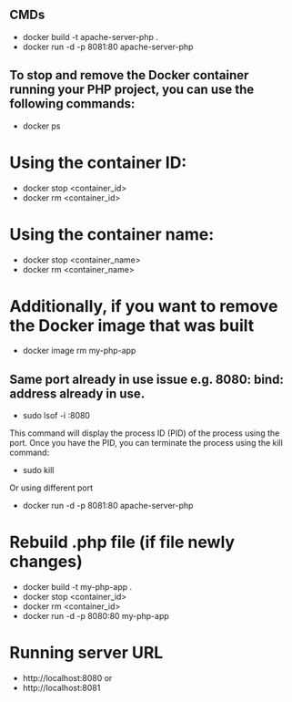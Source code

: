## CMDs

- docker build -t apache-server-php .
- docker run -d -p 8081:80 apache-server-php

## To stop and remove the Docker container running your PHP project, you can use the following commands:

- docker ps

# Using the container ID:
- docker stop <container_id>
- docker rm <container_id>

# Using the container name:
- docker stop <container_name>
- docker rm <container_name>

# Additionally, if you want to remove the Docker image that was built
- docker image rm my-php-app

## Same port already in use issue e.g. 8080: bind: address already in use.

- sudo lsof -i :8080

This command will display the process ID (PID) of the process using the port. Once you have the PID, you can terminate the process using the kill command:

- sudo kill <PID>

Or using different port
- docker run -d -p 8081:80 apache-server-php

# Rebuild .php file (if file newly changes)
- docker build -t my-php-app .
- docker stop <container_id>
- docker rm <container_id>
- docker run -d -p 8080:80 my-php-app

# Running server URL
- http://localhost:8080
or 
- http://localhost:8081




